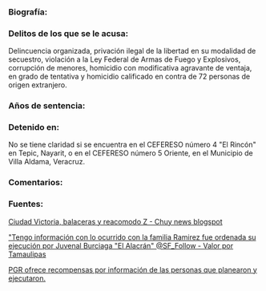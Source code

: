 ### Biografía:

### Delitos de los que se le acusa: 

Delincuencia organizada, privación ilegal de la libertad en su modalidad de secuestro, violación a la Ley Federal de Armas de Fuego y Explosivos, corrupción de menores, homicidio con modificativa agravante de ventaja, en grado de tentativa y homicidio calificado en contra de 72 personas de origen extranjero.

### Años de sentencia:

### Detenido en:

No se tiene claridad si se encuentra en  el CEFERESO número 4 "El Rincón" en Tepic, Nayarit, o en el CEFERESO número 5 Oriente, en el Municipio de Villa Aldama, Veracruz.

### Comentarios: 

### Fuentes:

[Ciudad Victoria, balaceras y reacomodo Z - Chuy news blogspot](http://chuynews.blogspot.mx/2012/03/ciudad-victoria-balaceras-y-reacomodoz.html) 

["Tengo información con lo ocurrido con la familia Ramirez fue ordenada su ejecución por Juvenal Burciaga "El Alacrán" @SF_Follow - Valor por Tamaulipas](https://www.facebook.com/ValorPorTamaulipas/posts/261808223928523)

[PGR ofrece recompensas por información de las personas que planearon y ejecutaron.](http://www.pgr.gob.mx/Prensa/2007/bol11/ene/b09311.shtm) 

